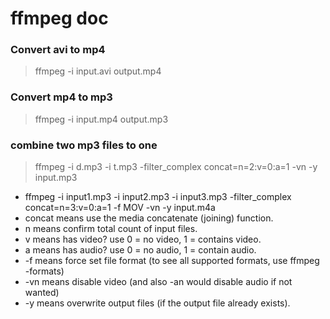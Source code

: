 # ffmpeg doc

### Convert avi to mp4
> ffmpeg -i input.avi output.mp4

### Convert mp4 to mp3
> ffmpeg -i input.mp4 output.mp3

### combine two mp3 files to one
> ffmpeg -i d.mp3 -i t.mp3 -filter_complex concat=n=2:v=0:a=1 -vn -y input.mp3
* ffmpeg -i input1.mp3 -i input2.mp3 -i input3.mp3 -filter_complex concat=n=3:v=0:a=1 -f MOV -vn -y input.m4a
* concat means use the media concatenate (joining) function.
* n means confirm total count of input files.
* v means has video? use 0 = no video, 1 = contains video.
* a means has audio? use 0 = no audio, 1 = contain audio.
* -f means force set file format (to see all supported formats, use ffmpeg -formats)
* -vn means disable video (and also -an would disable audio if not wanted)
* -y means overwrite output files (if the output file already exists).